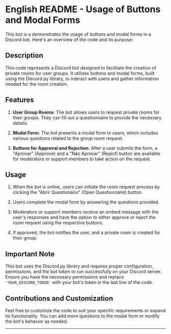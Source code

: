 # English README - Usage of Buttons and Modal Forms

This bot is a demonstrates the usage of buttons and modal forms in a Discord bot. Here's an overview of the code and its purpose:

## Description
This code represents a Discord bot designed to facilitate the creation of private rooms for user groups. It utilizes buttons and modal forms, built using the Discord.py library, to interact with users and gather information needed for the room creation.

## Features

1. **User Group Rooms**: The bot allows users to request private rooms for their groups. They can fill out a questionnaire to provide the necessary details.

2. **Modal Form**: The bot presents a modal form to users, which includes various questions related to the group room request.

3. **Buttons for Approval and Rejection**: After a user submits the form, a "Aprovar" (Approve) and a "Não Aprovar" (Reject) button are available for moderators or support members to take action on the request.

## Usage

1. When the bot is online, users can initiate the room request process by clicking the "Abrir Questionário" (Open Questionnaire) button.

2. Users complete the modal form by answering the questions provided.

3. Moderators or support members receive an embed message with the user's responses and have the option to either approve or reject the room request using the respective buttons.

4. If approved, the bot notifies the user, and a private room is created for their group.

## Important Note
This bot uses the Discord.py library and requires proper configuration, permissions, and the bot token to run successfully on your Discord server. Ensure you have the necessary permissions and replace `'YOUR_DISCORD_TOKEN'` with your bot's token in the last line of the code.

## Contributions and Customization
Feel free to customize the code to suit your specific requirements or expand its functionality. You can add more questions to the modal form or modify the bot's behavior as needed.

---
